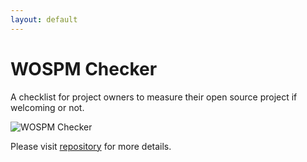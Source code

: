 ```yaml
---
layout: default
---
```


# WOSPM Checker

A checklist for project owners to measure their open source project if welcoming or not. 

![WOSPM Checker](../assets/img/wospm_checker.png)

Please visit [repository](https://github.com/WOSPM/checker) for more details.
